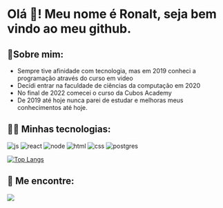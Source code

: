 # Olá 👋! Meu nome é Ronalt, seja bem vindo ao meu github. 

## 📖Sobre mim:

- Sempre tive afinidade com tecnologia, mas em 2019 conheci a programação através do curso em video
- Decidi entrar na faculdade de ciências da computação em 2020
- No final de 2022 comecei o curso da Cubos Academy
- De 2019 até hoje nunca parei de estudar e melhoras meus conhecimentos até hoje.

## 👨‍💻 Minhas tecnologias:

![js](https://img.shields.io/badge/JavaScript-323330?style=for-the-badge&logo=javascript&logoColor=F7DF1E)
![react](https://img.shields.io/badge/React-20232A?style=for-the-badge&logo=react&logoColor=61DAFB)
![node](https://img.shields.io/badge/Node.js-339933?style=for-the-badge&logo=nodedotjs&logoColor=white)
![html](https://img.shields.io/badge/HTML5-E34F26?style=for-the-badge&logo=html5&logoColor=white)
![css](https://img.shields.io/badge/CSS3-1572B6?style=for-the-badge&logo=css3&logoColor=white)
![postgres](https://img.shields.io/badge/PostgreSQL-316192?style=for-the-badge&logo=postgresql&logoColor=white)

[![Top Langs](https://github-readme-stats.vercel.app/api/top-langs/?username=Ronalt4cs&layout=compact)](https://github.com/Ronalt4cs/github-readme-stats)

## 🔗 Me encontre: 

<a target="_blank" href="https://www.linkedin.com/in/ronalt-augusto-66202b24b/"><img src="https://img.shields.io/badge/linkedin-0A66C2?style=for-the-badge&logo=linkedin&logoColor=white"></img></a>
